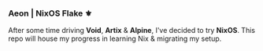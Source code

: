 ### Aeon | NixOS Flake ⚜️
After some time driving **Void**, **Artix** & **Alpine**, I've decided to try **NixOS**. This repo will house my progress in learning Nix & migrating my setup.

